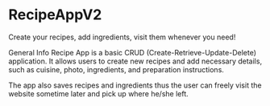 # RecipeAppV2

Create your recipes, add ingredients, visit them whenever you need!

General Info
Recipe App is a basic CRUD (Create-Retrieve-Update-Delete) application.
It allows users to create new recipes and add necessary details, such as cuisine, photo, ingredients, and preparation instructions.

The app also saves recipes and ingredients thus the user can freely visit the website sometime later and pick up where he/she left.
